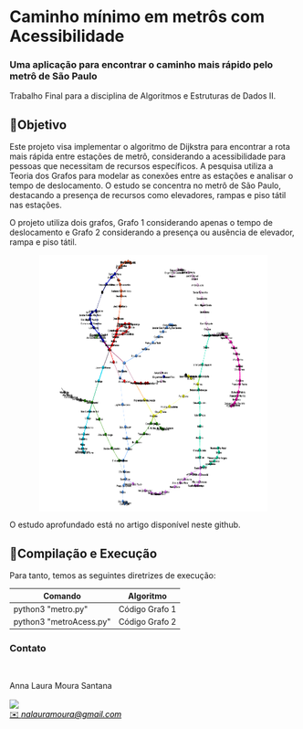 # **Caminho mínimo em metrôs com Acessibilidade**

### Uma aplicação para encontrar o caminho mais rápido pelo metrô de São Paulo

Trabalho Final para a disciplina de Algoritmos e Estruturas de Dados II. <br/>

## 🎯Objetivo 


Este projeto visa implementar o algoritmo de Dijkstra para encontrar a rota mais rápida entre estações de metrô, considerando a acessibilidade para pessoas que necessitam de recursos específicos. A pesquisa utiliza a Teoria dos Grafos para modelar as conexões entre as estações e analisar o tempo de deslocamento. O estudo se concentra no metrô de São Paulo, destacando a presença de recursos como elevadores, rampas e piso tátil nas estações.

O projeto utiliza dois grafos, Grafo 1 considerando apenas o tempo de deslocamento  e Grafo 2 considerando a presença ou ausência de elevador, rampa e piso tátil.  


<div style="display: flex; justify-content: center;">
    <img src="img/grafo.png" width="400" height="450">
</div>

O estudo aprofundado está no artigo disponível neste github.


##  👾Compilação e Execução  

Para tanto, temos as seguintes diretrizes de execução:


| Comando                |  Algoritmo                                                                                           |                     
| -----------------------| ------------------------------------------------------------------------------------------------- |
|  python3      "metro.py"          | Código Grafo 1                                        |
|  python3   "metroAcess.py"     | Código Grafo 2          |


### Contato 
<div>
 <br><p align="justify"> Anna Laura Moura Santana</p>
 <a href="https://t.me/annalaurams">
 <img align="center" src="https://img.shields.io/badge/Telegram-2CA5E0?style=for-the-badge&logo=telegram&logoColor=white"/> 
 </div>
<a style="color:black" href="mailto:nalauramoura@gmail.com?subject=[GitHub]%20Source%20Dynamic%20Lists">
✉️ <i>nalauramoura@gmail.com</i>
</a>
